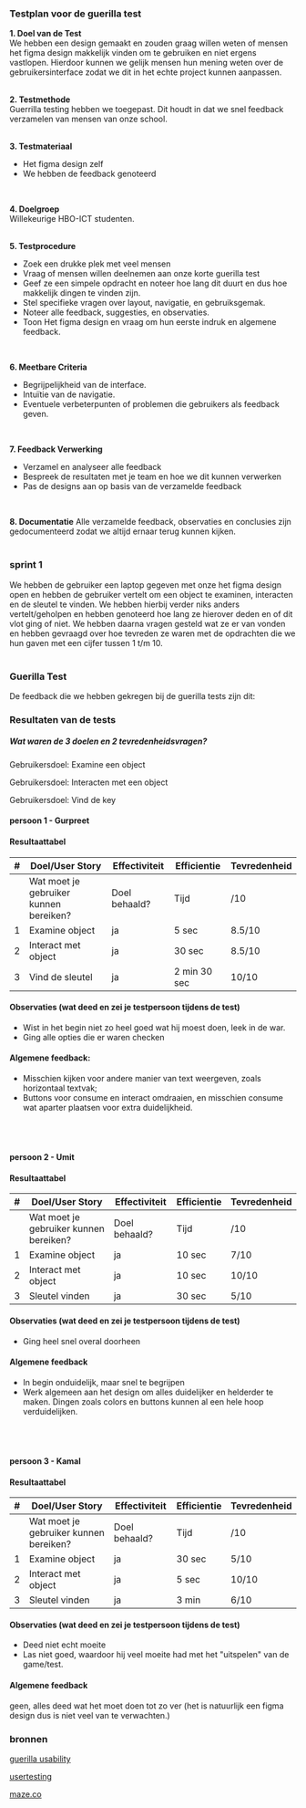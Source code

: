 ### Testplan voor de guerilla test

**1. Doel van de Test**   
We hebben een design gemaakt en zouden graag willen weten of mensen het figma design makkelijk vinden om te gebruiken en niet ergens vastlopen. Hierdoor kunnen we gelijk mensen hun mening weten over de gebruikersinterface zodat we dit in het echte project kunnen aanpassen.   
<br/>

**2. Testmethode**    
Guerrilla testing hebben we toegepast. Dit houdt in dat we snel feedback verzamelen van mensen van onze school.   
<br/>

**3. Testmateriaal**   
- Het figma design zelf
- We hebben de feedback genoteerd   
<br/>

**4. Doelgroep**   
Willekeurige HBO-ICT studenten.   
<br/>

**5. Testprocedure**   
- Zoek een drukke plek met veel mensen
- Vraag of mensen willen deelnemen aan onze korte guerilla test
- Geef ze een simpele opdracht en noteer hoe lang dit duurt en dus hoe makkelijk dingen te vinden zijn.
- Stel specifieke vragen over layout, navigatie, en gebruiksgemak.
- Noteer alle feedback, suggesties, en observaties.
- Toon Het figma design en vraag om hun eerste indruk en algemene feedback.   
<br/>

**6. Meetbare Criteria**    
- Begrijpelijkheid van de interface.
- Intuïtie van de navigatie.
- Eventuele verbeterpunten of problemen die gebruikers als feedback geven.   
<br/>

**7. Feedback Verwerking**
- Verzamel en analyseer alle feedback
- Bespreek de resultaten met je team en hoe we dit kunnen verwerken
- Pas de designs aan op basis van de verzamelde feedback   
<br/>

**8. Documentatie**
Alle verzamelde feedback, observaties en conclusies zijn gedocumenteerd zodat we altijd ernaar terug kunnen kijken.   
<br/>

### sprint 1
We hebben de gebruiker een laptop gegeven met onze het figma design open en hebben de gebruiker vertelt om een object te examinen, interacten en de sleutel te vinden. We hebben hierbij verder niks anders vertelt/geholpen en hebben genoteerd hoe lang ze hierover deden en of dit vlot ging of niet. We hebben daarna vragen gesteld wat ze er van vonden en hebben gevraagd over hoe tevreden ze waren met de opdrachten die we hun gaven met een cijfer tussen 1 t/m 10.    
<br/>

### Guerilla Test
De feedback die we hebben gekregen bij de guerilla tests zijn dit: 

### Resultaten van de tests

##### Wat waren de 3 doelen en 2 tevredenheidsvragen? 
Gebruikersdoel: Examine een object<br>   

Gebruikersdoel: Interacten met een object<br>   

Gebruikersdoel: Vind de key<br>   


#### persoon 1 - Gurpreet
#### Resultaattabel
|   #   |   Doel/User Story                        | Effectiviteit |   Efficientie        | Tevredenheid |
|-------|------------------------------------------|---------------|----------------------|--------------|
|       |   Wat moet je gebruiker kunnen bereiken? | Doel behaald? |   Tijd               |     /10      |
|   1   |   Examine object                         |   ja          |   5 sec             |     8.5/10      |
|   2   |   Interact met object                  |   ja      |   30 sec             |     8.5/10      |
|   3   |   Vind de sleutel                              |   ja     |   2 min 30 sec            |     10/10      |



#### Observaties (wat deed en zei je testpersoon tijdens de test)
- Wist in het begin niet zo heel goed wat hij moest doen, leek in de war. 
- Ging alle opties die er waren checken

#### Algemene feedback: 
- Misschien kijken voor andere manier van text weergeven, zoals horizontaal textvak;
- Buttons voor consume en interact omdraaien, en misschien consume wat aparter plaatsen voor extra duidelijkheid.   
<br/>

#       

#### persoon 2 - Umit
#### Resultaattabel
|   #   |   Doel/User Story                        | Effectiviteit |   Efficientie        | Tevredenheid |
|-------|------------------------------------------|---------------|----------------------|--------------|
|       |   Wat moet je gebruiker kunnen bereiken? | Doel behaald? |   Tijd               |     /10      |
|   1   |   Examine object                                |   ja     |   10 sec            |     7/10      |
|   2   |   Interact met object                               |   ja      |   10 sec             |     10/10      |
|   3   |   Sleutel vinden                                 |   ja     |   30 sec            |     5/10      |



#### Observaties (wat deed en zei je testpersoon tijdens de test)
- Ging heel snel overal doorheen

#### Algemene feedback
- In begin onduidelijk, maar snel te begrijpen
- Werk algemeen aan het design om alles duidelijker en helderder te maken. Dingen zoals colors en buttons kunnen al een hele hoop verduidelijken. 
<br/>

#     

#### persoon 3 - Kamal
#### Resultaattabel
|   #   |   Doel/User Story                        | Effectiviteit |   Efficientie        | Tevredenheid |
|-------|------------------------------------------|---------------|----------------------|--------------|
|       |   Wat moet je gebruiker kunnen bereiken? | Doel behaald? |   Tijd               |     /10      |
|   1   |   Examine object                                |   ja     |   30 sec            |     5/10      |
|   2   |   Interact met object                               |   ja      |   5 sec             |     10/10      |
|   3   |   Sleutel vinden                                 |   ja     |   3 min            |     6/10      |

#### Observaties (wat deed en zei je testpersoon tijdens de test)
- Deed niet echt moeite
- Las niet goed, waardoor hij veel moeite had met het "uitspelen" van de game/test. 

#### Algemene feedback
geen, alles deed wat het moet doen tot zo ver (het is natuurlijk een figma design dus is niet veel van te verwachten.)

### bronnen
[guerilla usability](https://www.userbrain.com/blog/7-step-guide-guerrilla-usability-testing-diy-usability-testing-method)

[usertesting](https://www.usertesting.com/blog/what-is-guerrilla-testing)

[maze.co](https://maze.co/guides/usability-testing/guerrilla/)
